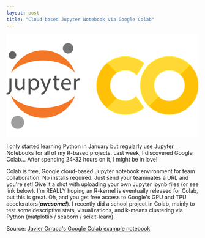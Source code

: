 ```yaml
---
layout: post
title: "Cloud-based Jupyter Notebook via Google Colab"
---
```


![](https://raw.githubusercontent.com/JavOrraca/Home/gh-pages/assets/img/JupyterCO.png)

I only started learning Python in January but regularly use Jupyter Notebooks for all of my R-based projects. Last week, I discovered Google Colab... After spending 24-32 hours on it, I might be in love!

Colab is free, Google cloud-based Jupyter notebook environment for team collaboration. No installs required. Just send your teammates a URL and you're set! Give it a shot with uploading your own Jupyter ipynb files (or see link below). I'm REALLY hoping an R-kernel is eventually released for Colab, but this is great. Oh, and you get free access to Google's GPU and TPU accelerators(**_awesome!_**). I recently did a school project in Colab, mainly to test some descriptive stats, visualizations, and k-means clustering via Python (matplotlib / seaborn / scikit-learn).

Source: [Javier Orraca's Google Colab example notebook](https://colab.research.google.com/drive/1GUJBvVIwOKLTnbw7yNgy3EjAHarmjdEv)
